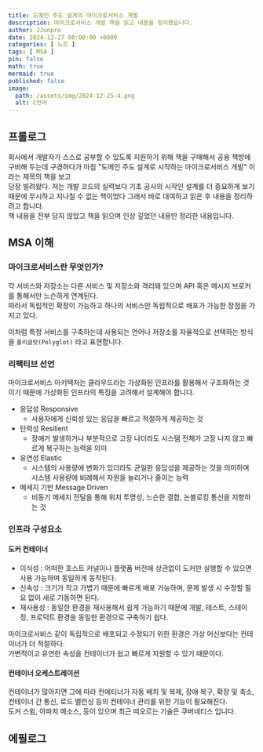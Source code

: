 ```yaml
---
title: 도메인 주도 설계의 마이크로서비스 개발
description: 마이크로서비스 개발 책을 읽고 내용을 정리했습니다.
author: JJunpro
date: 2024-12-27 00:00:00 +0800
categories: [ 노트 ]
tags: [ MSA ]
pin: false
math: true
mermaid: true
published: false
image:
  path: /assets/img/2024-12-25-4.png
  alt: C언어  
---
```


## 프롤로그

회사에서 개발자가 스스로 공부할 수 있도록 지원하기 위해 책을 구매해서 공용 책방에 구비해 두는데 구경하다가 마침 "도메인 주도 설계로 시작하는 마이크로서비스 개발" 이라는 제목의 책을 보고  
당장 빌려왔다. 저는 개발 코드의 실력보다 기초 공사의 시작인 설계를 더 중요하게 보기 때문에 무시하고 지나칠 수 없는 책이었다 그래서 바로 대여하고 읽은 후 내용을 정리하려고 합니다.  
책 내용을 전부 담지 않았고 책을 읽으며 인상 깊었던 내용만 정리한 내용입니다.

## MSA 이해

### 마이크로서비스란 무엇인가?

각 서비스와 저장소는 다른 서비스 및 저장소와 격리돼 있으며 API 혹은 메시지 브로커를 통해서만 느슨하게 연계된다.  
따라서 독립적인 확장이 가능하고 하나의 서비스만 독립적으로 배포가 가능한 장점을 가지고 있다.  

이처럼 특정 서비스를 구축하는데 사용되는 언어나 저장소를 자율적으로 선택하는 방식을 `폴리글랏(Polyglot)` 라고 표현합니다.

### 리팩티브 선언

마이크로서비스 아키텍처는 클라우드라는 가상화된 인프라를 활용해서 구조화하는 것이기 때문에 가상화된 인프라의 특징을 고려해서 설계해야 합니다.  

- 응답성 Responsive
  - 사용자에게 신뢰성 있는 응답을 빠르고 적절하게 제공하는 것
- 탄력성 Resilient
  - 장애가 발생하거나 부분적으로 고장 나더라도 시스템 전체가 고장 나지 않고 빠르게 복구하는 능력을 의미
- 유연성 Elastic
  - 시스템의 사용량에 변화가 있더라도 균일한 응답성을 제공하는 것을 의미하며 시스템 사용량에 비례해서 자원을 늘리거나 줄이는 능력
- 메세지 기반 Message Driven
  - 비동기 메세지 전달을 통해 위치 투명성, 느슨한 결합, 논블로킹 통신을 지향하는 것

### 인프라 구성요소

#### 도커 컨테이너

- 이식성 : 어떠한 호스트 커널이나 플랫폼 버전에 상관없이 도커만 실행할 수 있으면 사용 가능하며 동일하게 동작된다.
- 신속성 : 크기가 작고 가볍기 때문에 빠르게 배포 가능하며, 문제 발생 시 수정할 필요 없이 새로 기동하면 된다.
- 재사용성 : 동일한 환경을 재사용해서 쉽게 가능하기 때문에 개발, 테스트, 스테이징, 프로덕트 환경을 동일한 환경으로 구축하기 쉽다.

마이크로서비스 같이 독립적으로 배포되고 수정되기 위한 환경은 가상 머신보다는 컨테이너가 더 적절하다.    
가변적이고 유연한 속성을 컨테이너가 쉽고 빠르게 지원할 수 있기 때문이다.

#### 컨테이너 오케스트레이션

컨테이너가 많아지면 그에 따라 컨에티너가 자동 배치 및 복제, 장애 복구, 확장 및 축소, 컨테이너 간 통신, 로드 밸런싱 등의 컨테이너 관리를 위한 기능이 필요해진다.  
도커 스윔, 아파치 메소스, 등이 있으며 최근 떠오르는 기술은 쿠버네티스 입니다.

## 에필로그

